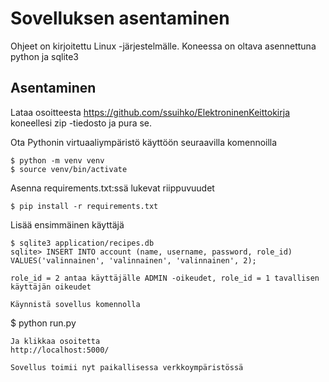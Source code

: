 # Sovelluksen asentaminen 

Ohjeet on kirjoitettu Linux -järjestelmälle. Koneessa on oltava asennettuna python ja sqlite3

## Asentaminen

Lataa osoitteesta https://github.com/ssuihko/ElektroninenKeittokirja koneellesi zip -tiedosto ja pura se. 

Ota Pythonin virtuaaliympäristö käyttöön seuraavilla komennoilla

```
$ python -m venv venv
$ source venv/bin/activate
```
Asenna requirements.txt:ssä lukevat riippuvuudet

```
$ pip install -r requirements.txt
```

Lisää ensimmäinen käyttäjä

```
$ sqlite3 application/recipes.db
sqlite> INSERT INTO account (name, username, password, role_id) VALUES('valinnainen', 'valinnainen', 'valinnainen', 2);

role_id = 2 antaa käyttäjälle ADMIN -oikeudet, role_id = 1 tavallisen käyttäjän oikeudet

Käynnistä sovellus komennolla

```
$ python run.py
```
Ja klikkaa osoitetta 
http://localhost:5000/

Sovellus toimii nyt paikallisessa verkkoympäristössä

